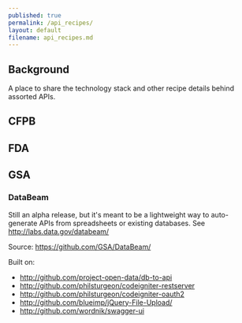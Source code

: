 ```yaml
---
published: true
permalink: /api_recipes/
layout: default
filename: api_recipes.md
---
```


## Background

A place to share the technology stack and other recipe details behind assorted APIs.  


## CFPB



## FDA


## GSA

### DataBeam
Still an alpha release, but it's meant to be a lightweight way to auto-generate APIs from spreadsheets or existing databases. See http://labs.data.gov/databeam/  

Source: https://github.com/GSA/DataBeam/

Built on:
* http://github.com/project-open-data/db-to-api		
* http://github.com/philsturgeon/codeigniter-restserver
* http://github.com/philsturgeon/codeigniter-oauth2	
* http://github.com/blueimp/jQuery-File-Upload/		
* http://github.com/wordnik/swagger-ui					

